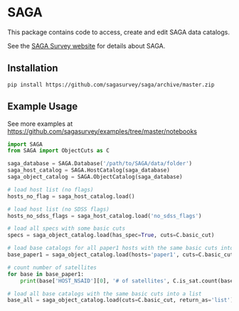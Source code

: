 SAGA
====

This package contains code to access, create and edit SAGA data catalogs.

See the [SAGA Survey website](http://sagasurvey.org/) for details about SAGA.

## Installation

    pip install https://github.com/sagasurvey/saga/archive/master.zip


## Example Usage

See more examples at https://github.com/sagasurvey/examples/tree/master/notebooks

```python
import SAGA
from SAGA import ObjectCuts as C

saga_database = SAGA.Database('/path/to/SAGA/data/folder')
saga_host_catalog = SAGA.HostCatalog(saga_database)
saga_object_catalog = SAGA.ObjectCatalog(saga_database)

# load host list (no flags)
hosts_no_flag = saga_host_catalog.load()

# load host list (no SDSS flags)
hosts_no_sdss_flags = saga_host_catalog.load('no_sdss_flags')

# load all specs with some basic cuts
specs = saga_object_catalog.load(has_spec=True, cuts=C.basic_cut)

# load base catalogs for all paper1 hosts with the same basic cuts into a list:
base_paper1 = saga_object_catalog.load(hosts='paper1', cuts=C.basic_cut, return_as='list')

# count number of satellites
for base in base_paper1:
    print(base['HOST_NSAID'][0], '# of satellites', C.is_sat.count(base))

# load all base catalogs with the same basic cuts into a list
base_all = saga_object_catalog.load(cuts=C.basic_cut, return_as='list')
```
